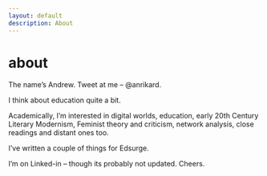 ```yaml
---
layout: default
description: About
---
```


<h1>about</h1>

The name’s Andrew. Tweet at me – @anrikard.

I think about education quite a bit.

Academically, I’m interested in digital worlds, education, early 20th Century Literary Modernism, Feminist theory and criticism, network analysis, close readings and distant ones too.

I’ve written a couple of things for Edsurge.

I’m on Linked-in – though its probably not updated. Cheers.
